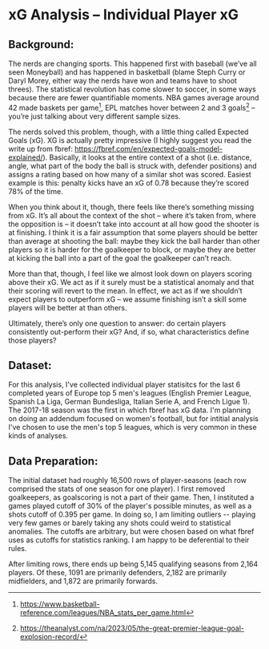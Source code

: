 # xG Analysis – Individual Player xG
## Background:
The nerds are changing sports. This happened first with baseball (we’ve all seen Moneyball) and has happened in basketball (blame Steph Curry or Daryl Morey, either way the nerds have won and teams have to shoot threes). The statistical revolution has come slower to soccer,
in some ways because there are fewer quantifiable moments. NBA games average around 42 made baskets per game[^1], EPL matches hover between 2 and 3 goals[^2] – you’re just talking about very different sample sizes.  
  
The nerds solved this problem, though, with a little thing called Expected Goals (xG). XG is actually pretty impressive (I highly suggest you read the write up from fbref: https://fbref.com/en/expected-goals-model-explained/). Basically, it looks at the entire context of a 
shot (i.e. distance, angle, what part of the body the ball is struck with, defender positions) and assigns a rating based on how many of a similar shot was scored. Easiest example is this: penalty kicks have an xG of 0.78 because they’re scored 78% of the time.  
  
When you think about it, though, there feels like there’s something missing from xG. It’s all about the context of the shot – where it’s taken from, where the opposition is – it doesn’t take into account at all how good the shooter is at finishing. I think it is a fair 
assumption that some players should be better than average at shooting the ball: maybe they kick the ball harder than other players so it is harder for the goalkeeper to block, or maybe they are better at kicking the ball into a part of the goal the goalkeeper can’t reach.
  
More than that, though, I feel like we almost look down on players scoring above their xG. We act as if it surely must be a statistical anomaly and that their scoring will revert to the mean. In effect, we act as if we shouldn’t expect players to outperform xG – we assume 
finishing isn’t a skill some players will be better at than others.  
  
Ultimately, there’s only one question to answer: do certain players consistently out-perform their xG? And, if so, what characteristics define those players?

## Dataset:
For this analysis, I've collected individual player statisitcs for the last 6 completed years of Europe top 5 men's leagues (English Premier League, Spanish La Liga, German Bundesliga, Italian Serie A, and French Ligue 1). The 2017-18 season was the first in which fbref has xG data. I'm planning on doing an addendum focused on women's football, but for intitial analysis I've chosen to use the men's top 5 leagues, which is very common in these kinds of analyses.

## Data Preparation:
The initial dataset had roughly 16,500 rows of player-seasons (each row comprised the stats of one season for one player). I first removed goalkeepers, as goalscoring is not a part of their game. Then, I instituted a games played cutoff of 30% of the player's possible minutes, as well as a shots cutoff of 0.395 per game. In doing so, I am limiting outliers -- playing very few games or barely taking any shots could weird to statistical anomalies. The cutoffs are arbitrary, but were chosen based on what fbref uses as cutoffs for statistics ranking. I am happy to be deferential to their rules.

After limiting rows, there ends up being 5,145 qualifying seasons from 2,164 players. Of these, 1091 are primarily defenders, 2,182 are primarily midfielders, and 1,872 are primarily forwards.



[^1]:  https://www.basketball-reference.com/leagues/NBA_stats_per_game.html
[^2]:  https://theanalyst.com/na/2023/05/the-great-premier-league-goal-explosion-record/
